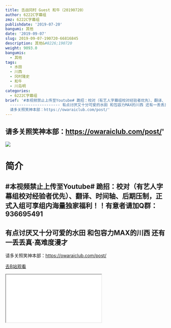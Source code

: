 ```yaml
---
title: 舌战冈村 Guest 和牛（20190720）
author: 6222C字幕组
zmz: 6222C字幕组
publishdate: '2019-07-20'
bangumi: 其他
date: '2019-09-07'
slug: 2019-09-07-190720-66816845
description: 其他&#8226;190720
weight: 9093.0
bangumis:
  - 其他
tags:
  - 水田
  - 川西
  - 冈村隆史
  - 和牛
  - 川岛明
categories:
  - 6222C字幕组
brief: '#本视频禁止上传至Youtube# 跪招：校对（有艺人字幕组校对经验者优先）、翻译、时间轴、后期压制，正式入组可享组内海量独家福利！！有意者请加Q群：936695491
  ---------------------- 有点讨厌又十分可爱的水田 和包容力MAX的川西 还有一丢丢真·高难度漫才 -----------------------
  请多关照笑神本部：https://owaraiclub.com/post/'
---
```

  请多关照笑神本部：https://owaraiclub.com/post/'
---
![](https://raw.githubusercontent.com/tcgriffith/owaraisite/master/static/tmpimg/4988d082957106e151847e2858c3f3419783a563.jpg.480.jpg)
# 简介  
#本视频禁止上传至Youtube#
跪招：校对（有艺人字幕组校对经验者优先）、翻译、时间轴、后期压制，正式入组可享组内海量独家福利！！有意者请加Q群：936695491
----------------------
有点讨厌又十分可爱的水田
和包容力MAX的川西
还有一丢丢真·高难度漫才
-----------------------
请多关照笑神本部：https://owaraiclub.com/post/  

[去B站观看](https://www.bilibili.com/video/av66816845/)
<div class ="resp-container"><iframe class="testiframe" src="//player.bilibili.com/player.html?aid=66816845"", scrolling="no", allowfullscreen="true" > </iframe></div> 
